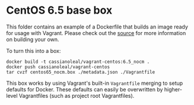 # CentOS 6.5 base box

This folder contains an example of a Dockerfile that builds an image ready for
usage with Vagrant. Please check out the [source](centos/Dockerfile)
for more information on building your own.

To turn this into a box:

```
docker build -t cassianoleal/vagrant-centos:6.5_nocm .
docker push cassianoleal/vagrant-centos
tar cvzf centos65_nocm.box ./metadata.json ./Vagrantfile
```

This box works by using Vagrant's built-in `Vagrantfile` merging to setup defaults
for Docker. These defaults can easily be overwritten by higher-level Vagrantfiles
(such as project root Vagrantfiles).
